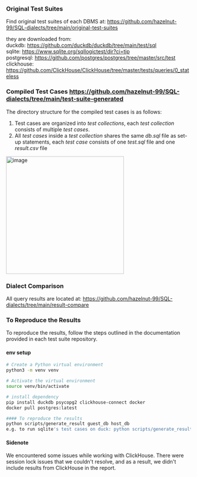 
### Original Test Suites 

Find original test suites of each DBMS at: https://github.com/hazelnut-99/SQL-dialects/tree/main/original-test-suites

they are downloaded from:  
  duckdb: https://github.com/duckdb/duckdb/tree/main/test/sql  
  sqlite: https://www.sqlite.org/sqllogictest/dir?ci=tip  
  postgresql: https://github.com/postgres/postgres/tree/master/src/test  
  clickhouse: https://github.com/ClickHouse/ClickHouse/tree/master/tests/queries/0_stateless  

### Compiled Test Cases https://github.com/hazelnut-99/SQL-dialects/tree/main/test-suite-generated
The directory structure for the compiled test cases is as follows:
1. Test cases are organized into *test collections*, each *test collection* consists of multiple *test cases*.
2. All *test cases* inside a *test collection* shares the same *db.sql* file as set-up statements, each *test case* consists of one *test.sql* file and one *result.csv* file

<img width="321" alt="image" src="https://github.com/hazelnut-99/SQL-dialects/assets/130122455/73b44a3f-681a-4793-aef6-5cd88f574712">



### Dialect Comparison
All query results are located at: https://github.com/hazelnut-99/SQL-dialects/tree/main/result-compare


### To Reproduce the Results
To reproduce the results, follow the steps outlined in the documentation provided in each test suite repository.

#### env setup
```bash
# Create a Python virtual environment
python3 -m venv venv

# Activate the virtual environment
source venv/bin/activate

# install dependency
pip install duckdb psycopg2 clickhouse-connect docker
docker pull postgres:latest

#### To reproduce the results
python scripts/generate_result guest_db host_db
e.g. to run sqlite's test cases on duck: python scripts/generate_result sqlite duck

```


#### Sidenote
We encountered some issues while working with ClickHouse. There were session lock issues that we couldn't resolve, and as a result, we didn't include results from ClickHouse in the report.





